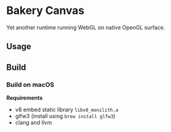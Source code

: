 # Bakery Canvas

Yet another runtime running WebGL on native OpenGL surface.

## Usage

## Build

### Build on macOS

**Requirements**

- v8 embed static library `libv8_monilith.a`
- glfw3 (install using `brew install glfw3`)
- clang and llvm

